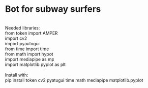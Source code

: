 # Bot for subway surfers
</br>
Needed libraries:
</br>
  from token import AMPER</br>
  import cv2</br>
  import pyautogui</br>
  from time import time</br>
  from math import hypot</br>
  import mediapipe as mp</br>
  import matplotlib.pyplot as plt</br>
</br>
Install with:
</br>
pip install token cv2 pyatugui time math mediapipe matplotlib.pyplot
